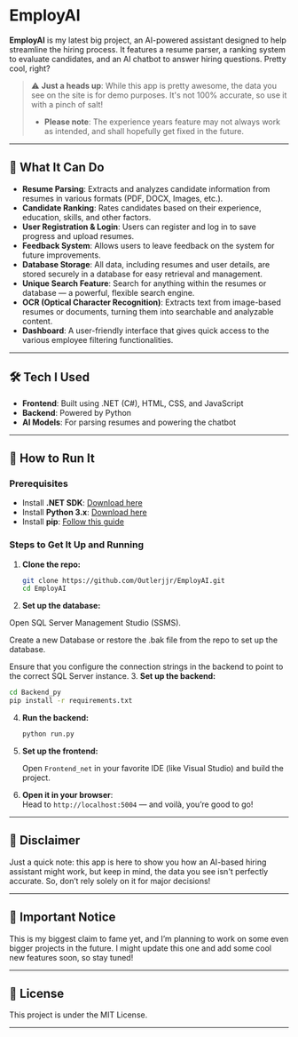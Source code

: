
# EmployAI

**EmployAI** is my latest big project, an AI-powered assistant designed to help streamline the hiring process. It features a resume parser, a ranking system to evaluate candidates, and an AI chatbot to answer hiring questions. Pretty cool, right?

> ⚠️ **Just a heads up**: While this app is pretty awesome, the data you see on the site is for demo purposes. It's not 100% accurate, so use it with a pinch of salt!
> - **Please note**: The experience years feature may not always work as intended, and shall hopefully get fixed in the future.

---

## 🧠 What It Can Do

- **Resume Parsing**: Extracts and analyzes candidate information from resumes in various formats (PDF, DOCX, Images, etc.).
- **Candidate Ranking**: Rates candidates based on their experience, education, skills, and other factors.
- **User Registration & Login**: Users can register and log in to save progress and upload resumes.
- **Feedback System**: Allows users to leave feedback on the system for future improvements.
- **Database Storage**: All data, including resumes and user details, are stored securely in a database for easy retrieval and management.
- **Unique Search Feature**: Search for anything within the resumes or database — a powerful, flexible search engine.
- **OCR (Optical Character Recognition)**: Extracts text from image-based resumes or documents, turning them into searchable and analyzable content.
- **Dashboard**: A user-friendly interface that gives quick access to the various employee filtering functionalities.


---

## 🛠️ Tech I Used

- **Frontend**: Built using .NET (C#), HTML, CSS, and JavaScript
- **Backend**: Powered by Python
- **AI Models**: For parsing resumes and powering the chatbot

---

## 🚀 How to Run It

### Prerequisites

- Install **.NET SDK**: [Download here](https://dotnet.microsoft.com/download)
- Install **Python 3.x**: [Download here](https://www.python.org/downloads/)
- Install **pip**: [Follow this guide](https://pip.pypa.io/en/stable/installation/)

### Steps to Get It Up and Running

1. **Clone the repo:**

   ```bash
   git clone https://github.com/Outlerjjr/EmployAI.git
   cd EmployAI
   ```
   
2. **Set up the database:**

Open SQL Server Management Studio (SSMS).

Create a new Database or restore the .bak file from the repo to set up the database.

Ensure that you configure the connection strings in the backend to point to the correct SQL Server instance.
3. **Set up the backend:**

   ```bash
   cd Backend_py
   pip install -r requirements.txt
   ```

4. **Run the backend:**

   ```bash
   python run.py
   ```

5. **Set up the frontend:**

   Open `Frontend_net` in your favorite IDE (like Visual Studio) and build the project.

6. **Open it in your browser**:  
   Head to `http://localhost:5004` — and voilà, you’re good to go!

---

## 📌 Disclaimer

Just a quick note: this app is here to show you how an AI-based hiring assistant might work, but keep in mind, the data you see isn't perfectly accurate. So, don’t rely solely on it for major decisions!

---

## 🚨 Important Notice

This is my biggest claim to fame yet, and I’m planning to work on some even bigger projects in the future. I might update this one and add some cool new features soon, so stay tuned!

---

## 📄 License

This project is under the MIT License.

---
